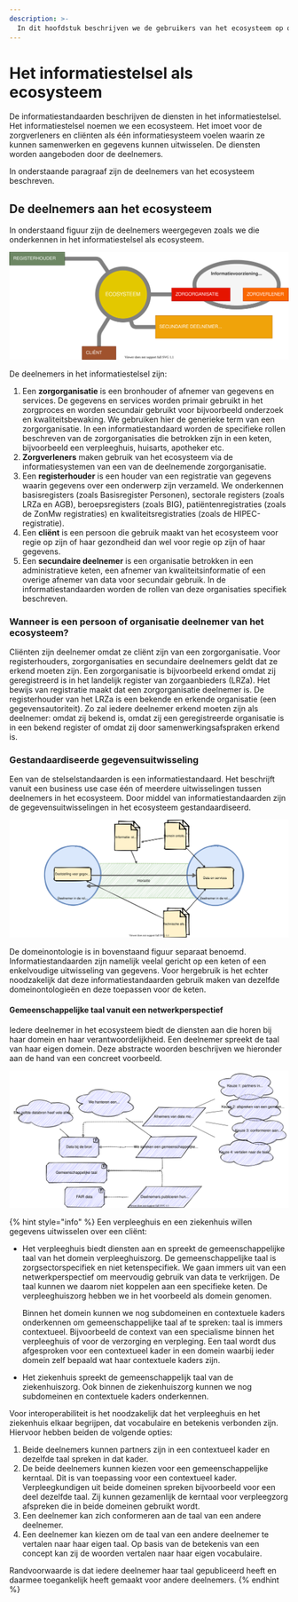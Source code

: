 ```yaml
---
description: >-
  In dit hoofdstuk beschrijven we de gebruikers van het ecosysteem op organisatorisch niveau. Een ecosysteem dat met de standaarden van het informatiestelsel wordt geïmplementeerd.
---
```


# Het informatiestelsel als ecosysteem

De informatiestandaarden beschrijven de diensten in het informatiestelsel. Het informatiestelsel noemen we een ecosysteem. Het imoet voor de zorgverleners en cliënten als één informatiesysteem voelen waarin ze kunnen samenwerken en gegevens kunnen uitwisselen. De diensten worden aangeboden door de deelnemers.

In onderstaande paragraaf zijn de deelnemers van het ecosysteem beschreven.  

## De deelnemers aan het ecosysteem

In onderstaand figuur zijn de deelnemers weergegeven zoals we die onderkennen in het informatiestelsel als ecosysteem.

![Contextdiagram van het informatiestelsel als ecosysteem](../.gitbook/assets/contextdiagram.svg)

De deelnemers in het informatiestelsel zijn:

1. Een **zorgorganisatie** is een bronhouder of afnemer van gegevens en services. De gegevens en services worden primair gebruikt in het zorgproces en worden secundair gebruikt voor bijvoorbeeld onderzoek en kwaliteitsbewaking. We gebruiken hier de generieke term van een zorgorganisatie. In een informatiestandaard worden de specifieke rollen beschreven van de zorgorganisaties die betrokken zijn in een keten, bijvoorbeeld een verpleeghuis, huisarts, apotheker etc.
2. **Zorgverleners** maken gebruik van het ecosysteem via de informatiesystemen van een van de deelnemende zorgorganisatie.
3. Een **registerhouder** is een houder van een registratie van gegevens waarin gegevens over een onderwerp zijn verzameld. We onderkennen basisregisters (zoals Basisregister Personen),  sectorale registers (zoals LRZa en AGB), beroepsregisters (zoals BIG), patiëntenregistraties (zoals de ZonMw registraties) en kwaliteitsregistraties (zoals de HIPEC-registratie).
4. Een **cliënt** is een persoon die gebruik maakt van het ecosysteem voor regie op zijn of haar gezondheid dan wel voor regie op zijn of haar gegevens.
5. Een **secundaire deelnemer** is een organisatie betrokken in een administratieve keten, een afnemer van kwaliteitsinformatie of een overige afnemer van data voor secundair gebruik. In de informatiestandaarden worden de rollen van deze organisaties specifiek beschreven.

### Wanneer is een persoon of organisatie deelnemer van het ecosysteem?

Cliënten zijn deelnemer omdat ze cliënt zijn van een zorgorganisatie. Voor registerhouders, zorgorganisaties en secundaire deelnemers geldt dat ze erkend moeten zijn. Een zorgorganisatie is bijvoorbeeld erkend omdat zij geregistreerd is in het landelijk register van zorgaanbieders (LRZa). Het bewijs van registratie maakt dat een zorgorganisatie deelnemer is. De registerhouder van het LRZa is een bekende en erkende organisatie (een gegevensautoriteit). Zo zal iedere deelnemer erkend moeten zijn als deelnemer: omdat zij bekend is, omdat zij een geregistreerde organisatie is in een bekend register of omdat zij door samenwerkingsafspraken erkend is.

### Gestandaardiseerde gegevensuitwisseling

Een van de stelselstandaarden is een informatiestandaard. Het beschrijft vanuit een business use case één of meerdere uitwisselingen tussen deelnemers in het ecosysteem. Door middel van informatiestandaarden zijn de gegevensuitwisselingen in het ecosysteem gestandaardiseerd.

![Overzicht van de rol van stelselstandaarden](../.gitbook/assets/exchange.svg)

De domeinontologie is in bovenstaand figuur separaat benoemd. Informatiestandaarden zijn namelijk veelal gericht op een keten of een enkelvoudige uitwisseling van gegevens. Voor hergebruik is het echter noodzakelijk dat deze informatiestandaarden gebruik maken van dezelfde domeinontologieën en deze toepassen voor de keten.

#### Gemeenschappelijke taal vanuit een netwerkperspectief

Iedere deelnemer in het ecosysteem biedt de diensten aan die horen bij haar domein en haar verantwoordelijkheid. Een deelnemer spreekt de taal van haar eigen domein. Deze abstracte woorden beschrijven we hieronder aan de hand van een concreet voorbeeld.

![Gemeenschappelijke taal vanuit een netwerkperspectief](../.gitbook/assets/languagerelations.svg)

{% hint style="info" %}
Een verpleeghuis en een ziekenhuis willen gegevens uitwisselen over een cliënt:

- Het verpleeghuis biedt diensten aan en spreekt de gemeenschappelijke taal van het domein verpleeghuiszorg. De gemeenschappelijke taal is zorgsectorspecifiek en niet ketenspecifiek. We gaan immers uit van een netwerkperspectief om meervoudig gebruik van data te verkrijgen. De taal kunnen we daarom niet koppelen aan een specifieke keten. De verpleeghuiszorg hebben we in het voorbeeld als domein genomen.

  Binnen het domein kunnen we nog subdomeinen en contextuele kaders onderkennen om gemeenschappelijke taal af te spreken: taal is immers contextueel. Bijvoorbeeld de context van een specialisme binnen het verpleeghuis of voor de verzorging en verpleging. Een taal wordt dus afgesproken voor een contextueel kader in een domein waarbij ieder domein zelf bepaald wat haar contextuele kaders zijn.

- Het ziekenhuis spreekt de gemeenschappelijk taal van de ziekenhuiszorg. Ook binnen de ziekenhuiszorg kunnen we nog subdomeinen en contextuele kaders onderkennen.

Voor interoperabiliteit is het noodzakelijk dat het verpleeghuis en het ziekenhuis elkaar begrijpen, dat vocabulaire en betekenis verbonden zijn. Hiervoor hebben beiden de volgende opties:

1. Beide deelnemers kunnen partners zijn in een contextueel kader en dezelfde taal spreken in dat kader.
2. De beide deelnemers kunnen kiezen voor een gemeenschappelijke kerntaal. Dit is van toepassing voor een contextueel kader. Verpleegkundigen uit beide domeinen spreken bijvoorbeeld voor een deel dezelfde taal. Zij kunnen gezamenlijk de kerntaal voor verpleegzorg afspreken die in beide domeinen gebruikt wordt.
3. Een deelnemer kan zich conformeren aan de taal van een andere deelnemer.
4. Een deelnemer kan kiezen om de taal van een andere deelnemer te vertalen naar haar eigen taal. Op basis van de betekenis van een concept kan zij de woorden vertalen naar haar eigen vocabulaire.

Randvoorwaarde is dat iedere deelnemer haar taal gepubliceerd heeft en daarmee toegankelijk heeft gemaakt voor andere deelnemers.
{% endhint %}
